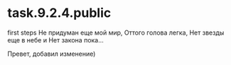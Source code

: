 # task.9.2.4.public
first steps
Не придуман еще мой мир,
Оттого голова легка,
Нет звезды еще в небе и
Нет закона пока…





Превет, добавил изменение)
